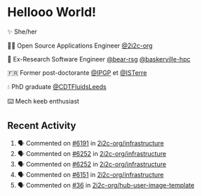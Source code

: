 # Hellooo World!

✨ She/her

👩‍💻 Open Source Applications Engineer [@2i2c-org](https://2i2c.org/)

🐻 Ex-Research Software Engineer [@bear-rsg](https://github.com/bear-rsg) [@baskerville-hpc](https://github.com/baskerville-hpc) 

🇫🇷 Former post-doctorante [@IPGP](https://github.com/IPGP) et [@ISTerre](https://www.isterre.fr/) 

💧 PhD graduate [@CDTFluidsLeeds](https://fluid-dynamics.leeds.ac.uk/) 

⌨️ Mech keeb enthusiast 

## Recent Activity 

<!--START_SECTION:activity-->
1. 🗣 Commented on [#6191](https://github.com/2i2c-org/infrastructure/issues/6191#issuecomment-3001391644) in [2i2c-org/infrastructure](https://github.com/2i2c-org/infrastructure)
2. 🗣 Commented on [#6252](https://github.com/2i2c-org/infrastructure/issues/6252#issuecomment-2999733759) in [2i2c-org/infrastructure](https://github.com/2i2c-org/infrastructure)
3. 🗣 Commented on [#6252](https://github.com/2i2c-org/infrastructure/issues/6252#issuecomment-2999582810) in [2i2c-org/infrastructure](https://github.com/2i2c-org/infrastructure)
4. 🗣 Commented on [#6151](https://github.com/2i2c-org/infrastructure/issues/6151#issuecomment-2997109210) in [2i2c-org/infrastructure](https://github.com/2i2c-org/infrastructure)
5. 🗣 Commented on [#36](https://github.com/2i2c-org/hub-user-image-template/pull/36#issuecomment-2996851135) in [2i2c-org/hub-user-image-template](https://github.com/2i2c-org/hub-user-image-template)
<!--END_SECTION:activity-->
